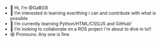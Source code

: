 - 👋 Hi, I’m @GaB03l
- 👀 I’m interested in learning everithing i can and contribute with what is possible
- 🌱 I’m currently learning Python/HTML/CSS/JS and GitHub!
- 💞️ I’m looking to collaborate on a ROS project i'm about to dive in to!!
- 😄 Pronouns: Any one is fine

<!---
GaB03l/GaB03l is a ✨ special ✨ repository because its `README.md` (this file) appears on your GitHub profile.
You can click the Preview link to take a look at your changes.
--->
